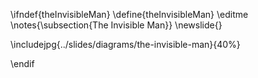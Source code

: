 \ifndef{theInvisibleMan}
\define{theInvisibleMan}
\editme
\notes{\subsection{The Invisible Man}}
\newslide{}

\includejpg{../slides/diagrams/the-invisible-man}{40%}

\endif
